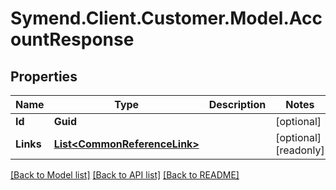 # Symend.Client.Customer.Model.AccountResponse

## Properties

Name | Type | Description | Notes
------------ | ------------- | ------------- | -------------
**Id** | **Guid** |  | [optional] 
**Links** | [**List&lt;CommonReferenceLink&gt;**](CommonReferenceLink.md) |  | [optional] [readonly] 

[[Back to Model list]](../README.md#documentation-for-models) [[Back to API list]](../README.md#documentation-for-api-endpoints) [[Back to README]](../README.md)

